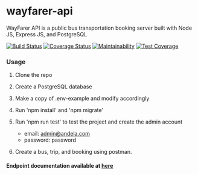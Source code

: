 # wayfarer-api
WayFarer API is a public bus transportation booking server built with Node JS, Express JS, and PostgreSQL

[![Build Status](https://travis-ci.org/richienabuk/wayfarer-api.svg?branch=dev)](https://travis-ci.org/richienabuk/wayfarer-api)
[![Coverage Status](https://coveralls.io/repos/github/richienabuk/wayfarer-api/badge.svg?branch=dev)](https://coveralls.io/github/richienabuk/wayfarer-api?branch=dev)
[![Maintainability](https://api.codeclimate.com/v1/badges/3ffdcdedf6bc65096ab3/maintainability)](https://codeclimate.com/github/richienabuk/wayfarer-api/maintainability)
[![Test Coverage](https://api.codeclimate.com/v1/badges/3ffdcdedf6bc65096ab3/test_coverage)](https://codeclimate.com/github/richienabuk/wayfarer-api/test_coverage)

### Usage
1. Clone the repo
2. Create a PostgreSQL database
3. Make a copy of .env-example and modify accordingly
4. Run 'npm install' and 'npm migrate'
5. Run 'npm run test' to test the project and create the admin account
    * email: admin@andela.com
    * password: password

6. Create a bus, trip, and booking using postman.

#### Endpoint documentation available at [here](https://documenter.getpostman.com/view/3054493/SVSHsAEG)

